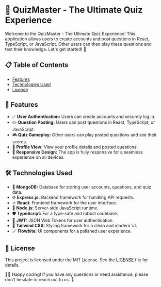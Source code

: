 # 🚀 QuizMaster - The Ultimate Quiz Experience

Welcome to the QuizMaster - The Ultimate Quiz Experience! This application allows users to create accounts and post questions in React, TypeScript, or JavaScript. Other users can then play these questions and test their knowledge. Let's get started! 🌟

## 📋 Table of Contents

- [Features](#-features)
- [Technologies Used](#-technologies-used)
- [License](#-license)

## 🚀 Features

- ✅ **User Authentication:** Users can create accounts and securely log in.
- ✏️ **Question Posting:** Users can post questions in React, TypeScript, or JavaScript.
- 🎮 **Quiz Gameplay:** Other users can play posted questions and see their scores.
- 👤 **Profile View:** View your profile details and posted questions.
- 📱 **Responsive Design:** The app is fully responsive for a seamless experience on all devices.

## 🛠️ Technologies Used

- 💾 **MongoDB:** Database for storing user accounts, questions, and quiz data.
- 🌐 **Express.js:** Backend framework for handling API requests.
- ⚛️ **React:** Frontend framework for the user interface.
- 🚀 **Node.js:** Server-side JavaScript runtime.
- 🛡️ **TypeScript:** For a type-safe and robust codebase.
- 🔑 **JWT:** JSON Web Tokens for user authentication.
- 🎨 **Tailwind CSS:** Styling framework for a clean and modern UI.
- 🪄 **Flowbite:** UI components for a polished user experience.

## 📄 License

This project is licensed under the MIT License. See the [LICENSE](LICENSE) file for details.

👩‍💻 Happy coding! If you have any questions or need assistance, please don't hesitate to reach out to us. 🙌
